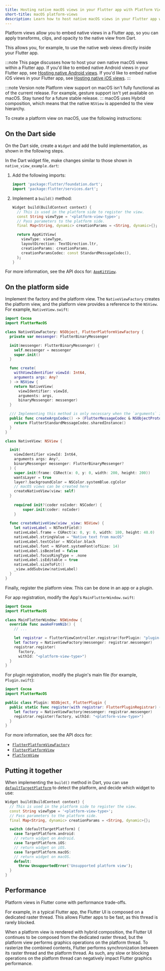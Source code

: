 ```yaml
---
title: Hosting native macOS views in your Flutter app with Platform Views
short-title: macOS platform-views
description: Learn how to host native macOS views in your Flutter app with Platform Views.
---
```


<?code-excerpt path-base="platform_integration/platform_views"?>

Platform views allow you to embed native views in a Flutter app, so you can
apply transforms, clips, and opacity to the native view from Dart.

This allows you, for example, to use the native web views directly inside your
Flutter app.

:::note
This page discusses how to host your own native macOS views within a Flutter
app.
If you'd like to embed native Android views in your Flutter app,
see [Hosting native Android views][].
If you'd like to embed native iOS views in your Flutter app,
see [Hosting native iOS views][].
:::

[Hosting native Android views]: /platform-integration/android/platform-views
[Hosting native iOS views]: /platform-integration/ios/platform-views

:::note Version note
Platform view support on macOS isn't fully functional as of the current release.
For example, gesture support isn't yet available on macOS.
Stay tuned for a future stable release.
:::
macOS uses Hybrid composition, which means that the native `NSView` is appended
to the view hierarchy.

To create a platform view on macOS, use the following instructions:

## On the Dart side

On the Dart side, create a `Widget` and add the build implementation, as shown
in the following steps.

In the Dart widget file, make changes similar to those 
shown in `native_view_example.dart`:

<ol>
<li>

Add the following imports:

<?code-excerpt "lib/native_view_example_4.dart (import)"?>
```dart
import 'package:flutter/foundation.dart';
import 'package:flutter/services.dart';
```

</li>

<li>

Implement a `build()` method:

<?code-excerpt "lib/native_view_example_4.dart (macos-composition)"?>
```dart
Widget build(BuildContext context) {
  // This is used in the platform side to register the view.
  const String viewType = '<platform-view-type>';
  // Pass parameters to the platform side.
  final Map<String, dynamic> creationParams = <String, dynamic>{};

  return AppKitView(
    viewType: viewType,
    layoutDirection: TextDirection.ltr,
    creationParams: creationParams,
    creationParamsCodec: const StandardMessageCodec(),
  );
}
```

</li>
</ol>

For more information, see the API docs for: [`AppKitView`][].

[`AppKitView`]: {{site.api}}/flutter/widgets/AppKitView-class.html

## On the platform side

Implement the factory and the platform view. The `NativeViewFactory` creates the
platform view, and the platform view provides a reference to the `NSView`. For
example, `NativeView.swift`:

```swift
import Cocoa
import FlutterMacOS

class NativeViewFactory: NSObject, FlutterPlatformViewFactory {
  private var messenger: FlutterBinaryMessenger

  init(messenger: FlutterBinaryMessenger) {
    self.messenger = messenger
    super.init()
  }

  func create(
    withViewIdentifier viewId: Int64,
    arguments args: Any?
  ) -> NSView {
    return NativeView(
      viewIdentifier: viewId,
      arguments: args,
      binaryMessenger: messenger)
  }

  /// Implementing this method is only necessary when the `arguments` in `createWithFrame` is not `nil`.
  public func createArgsCodec() -> (FlutterMessageCodec & NSObjectProtocol)? {
    return FlutterStandardMessageCodec.sharedInstance()
  }
}

class NativeView: NSView {

  init(
    viewIdentifier viewId: Int64,
    arguments args: Any?,
    binaryMessenger messenger: FlutterBinaryMessenger?
  ) {
    super.init(frame: CGRect(x: 0, y: 0, width: 200, height: 200))
    wantsLayer = true
    layer?.backgroundColor = NSColor.systemBlue.cgColor
    // macOS views can be created here
    createNativeView(view: self)
  }
    
    required init?(coder nsCoder: NSCoder) {
        super.init(coder: nsCoder)
    }
    
  func createNativeView(view _view: NSView) {
    let nativeLabel = NSTextField()
    nativeLabel.frame = CGRect(x: 0, y: 0, width: 180, height: 48.0)
    nativeLabel.stringValue = "Native text from macOS"
    nativeLabel.textColor = NSColor.black
    nativeLabel.font = NSFont.systemFont(ofSize: 14)
    nativeLabel.isBezeled = false
    nativeLabel.focusRingType = .none
    nativeLabel.isEditable = true
    nativeLabel.sizeToFit()
    _view.addSubview(nativeLabel)
  }
}

```

Finally, register the platform view. This can be done in an app or a plugin.

For app registration, modify the App's `MainFlutterWindow.swift`:

```swift
import Cocoa
import FlutterMacOS

class MainFlutterWindow: NSWindow {
  override func awakeFromNib() {
    // ...

    let registrar = flutterViewController.registrar(forPlugin: "plugin-name")
    let factory = NativeViewFactory(messenger: registrar.messenger)
    registrar.register(
      factory,
      withId: "<platform-view-type>")
  }
}
```

For plugin registration, modify the plugin's main file (for example,
`Plugin.swift`):

```swift
import Cocoa
import FlutterMacOS

public class Plugin: NSObject, FlutterPlugin {
  public static func register(with registrar: FlutterPluginRegistrar) {
    let factory = NativeViewFactory(messenger: registrar.messenger)
    registrar.register(factory, withId: "<platform-view-type>")
  }
}
```

For more information, see the API docs for:

* [`FlutterPlatformViewFactory`][]
* [`FlutterPlatformView`][]
* [`PlatformView`][]

[`FlutterPlatformView`]: {{site.api}}/ios-embedder/protocol_flutter_platform_view-p.html
[`FlutterPlatformViewFactory`]: {{site.api}}/ios-embedder/protocol_flutter_platform_view_factory-p.html
[`PlatformView`]: {{site.api}}/javadoc/io/flutter/plugin/platform/PlatformView.html

## Putting it together

When implementing the `build()` method in Dart,
you can use [`defaultTargetPlatform`][]
to detect the platform, and decide which widget to use:

<?code-excerpt "lib/native_view_example_4.dart (together-widget)"?>
```dart
Widget build(BuildContext context) {
  // This is used in the platform side to register the view.
  const String viewType = '<platform-view-type>';
  // Pass parameters to the platform side.
  final Map<String, dynamic> creationParams = <String, dynamic>{};

  switch (defaultTargetPlatform) {
    case TargetPlatform.android:
    // return widget on Android.
    case TargetPlatform.iOS:
    // return widget on iOS.
    case TargetPlatform.macOS:
    // return widget on macOS.
    default:
      throw UnsupportedError('Unsupported platform view');
  }
}
```

[`defaultTargetPlatform`]: {{site.api}}/flutter/foundation/defaultTargetPlatform.html

## Performance
Platform views in Flutter come with performance trade-offs.

For example, in a typical Flutter app, the Flutter UI is composed on a dedicated
raster thread. This allows Flutter apps to be fast, as this thread is rarely
blocked.

When a platform view is rendered with hybrid composition, the Flutter UI
continues to be composed from the dedicated raster thread, but the platform view
performs graphics operations on the platform thread. To rasterize the combined
contents, Flutter performs synchronization between its raster thread and the
platform thread. As such, any slow or blocking operations on the platform thread
can negatively impact Flutter graphics performance.

